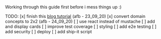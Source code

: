 Working through this guide first before i mess things up :) 




TODO: 
[x] finish this [blog tutorial](https://github.com/spring-guides/tut-spring-boot-kotlin) (afb - 23_09_20)
[x] convert domain concepts to 2x2 (afb - 24_09_20)
[ ] use react instead of mustache
[ ] add and display cards
[ ] improve test coverage
[ ] styling
[ ] add e2e testing
[ ] add security
[ ] deploy
[ ] add ship-it script